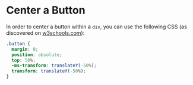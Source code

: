 # Center a Button

In order to center a button within a `div`, you can use the following CSS (as discovered on [w3schools.com](https://www.w3schools.com/howto/howto_css_center_button.asp)):

```css
.button {
  margin: 0;
  position: absolute;
  top: 50%;
  -ms-transform: translateY(-50%);
  transform: translateY(-50%);
}
```
